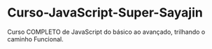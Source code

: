 # Curso-JavaScript-Super-Sayajin
Curso COMPLETO de JavaScript do básico ao avançado, trilhando o caminho Funcional.
